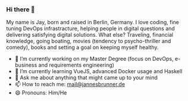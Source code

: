 ### Hi there 👋

<!--
**jannesbrunner/jannesbrunner** is a ✨ _special_ ✨ repository because its `README.md` (this file) appears on your GitHub profile.
-->
My name is Jay, born and raised in Berlin, Germany. I love coding, fine tuning DevOps infrastracture, helping people in digital questions and delivering 
satisfying digital solutions. 
What else? Traveling, financial knowledge, going boating, movies (tendency to psycho-thriller and comedy), books and setting a goal on keeping myself healthy.

- 🔭 I’m currently working on my Master Degree (focus on DevOps, e-business and requirements engineering)
- 🌱 I’m currently learning VueJS, advanced Docker usage and Haskell
- 💬 Ask me about anything that might came up to your mind
- 📫 How to reach me: mail@jannesbrunner.de
- 😄 Pronouns: Him/He
